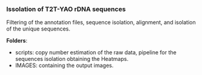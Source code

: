 ### Issolation of T2T-YAO rDNA sequences
Filtering of the annotation files, sequence isolation, alignment, and isolation of the unique sequences. 

**Folders**:
- scripts: copy number estimation of the raw data, pipeline for the sequences isolation obtaining the Heatmaps.
- IMAGES: containing the output images.
